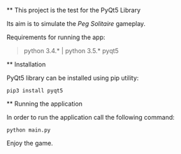 ** This project is the test for the PyQt5 Library

Its aim is to simulate the *Peg Solitaire* gameplay. 

Requirements for running the app: 
> python 3.4.* | python 3.5.*
> pyqt5 

** Installation

PyQt5 library can be installed using pip utility:

``` 
pip3 install pyqt5
```

** Running the application

In order to run the application call the following command:

```
python main.py
```

Enjoy the game.
